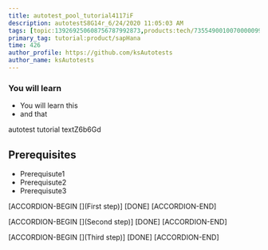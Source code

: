```yaml
---
title: autotest_pool_tutorial4117iF
description: autotestS8G14r_6/24/2020 11:05:03 AM
tags: [topic:139269250608756787992873,products:tech/73554900100700000996,tutorial:experience/advanced]
primary_tag: tutorial:product/sapHana
time: 426
author_profile: https://github.com/ksAutotests
author_name: ksAutotests
---
```

### You will learn
- You will learn this
- and that

autotest tutorial textZ6b6Gd

## Prerequisites
- Prerequisute1
- Prerequisute2
- Prerequisute3

[ACCORDION-BEGIN [](First step)]
[DONE]
[ACCORDION-END]

[ACCORDION-BEGIN [](Second step)]
[DONE]
[ACCORDION-END]

[ACCORDION-BEGIN [](Third step)]
[DONE]
[ACCORDION-END]

